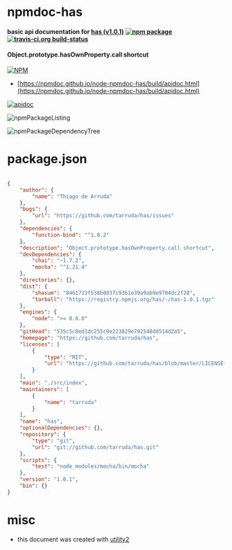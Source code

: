 # npmdoc-has

#### basic api documentation for  [has (v1.0.1)](https://github.com/tarruda/has)  [![npm package](https://img.shields.io/npm/v/npmdoc-has.svg?style=flat-square)](https://www.npmjs.org/package/npmdoc-has) [![travis-ci.org build-status](https://api.travis-ci.org/npmdoc/node-npmdoc-has.svg)](https://travis-ci.org/npmdoc/node-npmdoc-has)

#### Object.prototype.hasOwnProperty.call shortcut

[![NPM](https://nodei.co/npm/has.png?downloads=true&downloadRank=true&stars=true)](https://www.npmjs.com/package/has)

- [https://npmdoc.github.io/node-npmdoc-has/build/apidoc.html](https://npmdoc.github.io/node-npmdoc-has/build/apidoc.html)

[![apidoc](https://npmdoc.github.io/node-npmdoc-has/build/screenCapture.buildCi.browser.%252Ftmp%252Fbuild%252Fapidoc.html.png)](https://npmdoc.github.io/node-npmdoc-has/build/apidoc.html)

![npmPackageListing](https://npmdoc.github.io/node-npmdoc-has/build/screenCapture.npmPackageListing.svg)

![npmPackageDependencyTree](https://npmdoc.github.io/node-npmdoc-has/build/screenCapture.npmPackageDependencyTree.svg)



# package.json

```json

{
    "author": {
        "name": "Thiago de Arruda"
    },
    "bugs": {
        "url": "https://github.com/tarruda/has/issues"
    },
    "dependencies": {
        "function-bind": "^1.0.2"
    },
    "description": "Object.prototype.hasOwnProperty.call shortcut",
    "devDependencies": {
        "chai": "~1.7.2",
        "mocha": "^1.21.4"
    },
    "directories": {},
    "dist": {
        "shasum": "8461733f538b0837c9361e39a9ab9e9704dc2f28",
        "tarball": "https://registry.npmjs.org/has/-/has-1.0.1.tgz"
    },
    "engines": {
        "node": ">= 0.8.0"
    },
    "gitHead": "535c5c8ed1dc255c9e223829e702548dd514d2a5",
    "homepage": "https://github.com/tarruda/has",
    "licenses": [
        {
            "type": "MIT",
            "url": "https://github.com/tarruda/has/blob/master/LICENSE-MIT"
        }
    ],
    "main": "./src/index",
    "maintainers": [
        {
            "name": "tarruda"
        }
    ],
    "name": "has",
    "optionalDependencies": {},
    "repository": {
        "type": "git",
        "url": "git://github.com/tarruda/has.git"
    },
    "scripts": {
        "test": "node_modules/mocha/bin/mocha"
    },
    "version": "1.0.1",
    "bin": {}
}
```



# misc
- this document was created with [utility2](https://github.com/kaizhu256/node-utility2)
